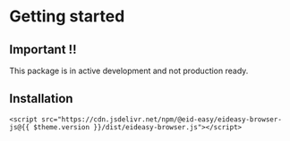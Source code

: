 # Getting started

## Important !!
This package is in active development and not production ready.

## Installation
```html:no-v-pre
<script src="https://cdn.jsdelivr.net/npm/@eid-easy/eideasy-browser-js@{{ $theme.version }}/dist/eideasy-browser.js"></script>
```


